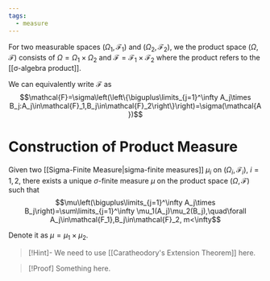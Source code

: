 ```yaml
---
tags:
  - measure
---
```

For two measurable spaces $(\Omega_1,\mathcal{F}_1)$ and $(\Omega_2,\mathcal{F}_2)$, we the product space $(\Omega,\mathcal{F})$ consists of $\Omega=\Omega_1\times\Omega_2$ and $\mathcal{F}=\mathcal{F}_1\times\mathcal{F}_2$ where the product refers to the [[σ-algebra product]].

We can equivalently write $\mathcal{F}$ as
$$\mathcal{F}=\sigma\left(\left\{\biguplus\limits_{j=1}^\infty A_j\times B_j:A_j\in\mathcal{F}_1,B_j\in\mathcal{F}_2\right\}\right)=\sigma(\mathcal{A})$$
# Construction of Product Measure

Given two [[Sigma-Finite Measure|sigma-finite measures]] $\mu_i$ on $(\Omega_i,\mathcal{F}_i)$, $i=1,2$, there exists a unique $\sigma$-finite measure $\mu$ on the product space $(\Omega,\mathcal{F})$ such that
$$\mu\left(\biguplus\limits_{j=1}^\infty A_j\times B_j\right)=\sum\limits_{j=1}^\infty \mu_1(A_j)\mu_2(B_j),\quad\forall A_j\in\mathcal{F_1},B_j\in\mathcal{F}_2, m<\infty$$

Denote it as $\mu=\mu_1\times\mu_2$.

>[!Hint]-
>We need to use [[Caratheodory's Extension Theorem]] here.

>[!Proof]
>Something here.